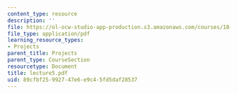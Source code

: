 ```yaml
---
content_type: resource
description: ''
file: https://ol-ocw-studio-app-production.s3.amazonaws.com/courses/18-704-seminar-in-algebra-and-number-theory-rational-points-on-elliptic-curves-fall-2004/89cfbf25992747e6e9c45fd5daf28537_lecture5.pdf
file_type: application/pdf
learning_resource_types:
- Projects
parent_title: Projects
parent_type: CourseSection
resourcetype: Document
title: lecture5.pdf
uid: 89cfbf25-9927-47e6-e9c4-5fd5daf28537
---
```

